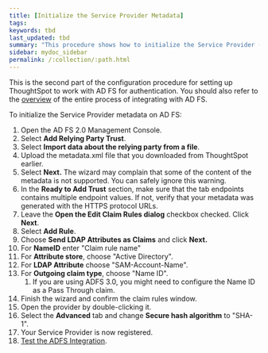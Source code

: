 ```yaml
---
title: [Initialize the Service Provider Metadata]
tags:
keywords: tbd
last_updated: tbd
summary: "This procedure shows how to initialize the Service Provider (SP) metadata for AD FS."
sidebar: mydoc_sidebar
permalink: /:collection/:path.html
---
```

This is the second part of the configuration procedure for setting up ThoughtSpot to work with AD FS for authentication. You should also refer to the [overview](integrate_ADFS.html#) of the entire process of integrating with AD FS.

To initialize the Service Provider metadata on AD FS:

1. Open the AD FS 2.0 Management Console.
2. Select **Add Relying Party Trust**.
3. Select **Import data about the relying party from a file**.
4. Upload the metadata.xml file that you downloaded from ThoughtSpot earlier.
5. Select **Next.** The wizard may complain that some of the content of the metadata is not supported.
    You can safely ignore this warning.
6. In the **Ready to Add Trust** section, make sure that the tab endpoints contains multiple endpoint values.
   If not, verify that your metadata was generated with the HTTPS protocol URLs.
7. Leave the **Open the Edit Claim Rules dialog** checkbox checked. Click **Next**.
8. Select **Add Rule**.
9. Choose **Send LDAP Attributes as Claims** and click **Next.**
10. For **NameID** enter "Claim rule name"
11. For **Attribute store**, choose "Active Directory".
12. For **LDAP Attribute** choose "SAM-Account-Name".
13. For **Outgoing claim type**, choose "Name ID".
    1. If you are using ADFS 3.0, you might need to configure the Name ID as a Pass Through claim.
14. Finish the wizard and confirm the claim rules window.
15. Open the provider by double-clicking it.
16. Select the **Advanced** tab and change **Secure hash algorithm** to "SHA-1".
17. Your Service Provider is now registered.
18. [Test the ADFS Integration](test_ADFS.html).
